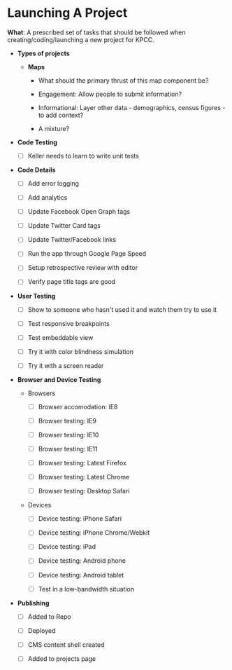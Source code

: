 Launching A Project
===================

**What**: A prescribed set of tasks that should be followed when creating/coding/launching a new project for KPCC.

* **Types of projects**

    * **Maps**

        * What should the primary thrust of this map component be?

        * Engagement: Allow people to submit information?

        * Informational: Layer other data - demographics, census figures - to add context?

        * A mixture?

* **Code Testing**

    * [ ] Keller needs to learn to write unit tests

* **Code Details**

    * [ ] Add error logging

    * [ ] Add analytics

    * [ ] Update Facebook Open Graph tags

    * [ ] Update Twitter Card tags

    * [ ] Update Twitter/Facebook links

    * [ ] Run the app through Google Page Speed

    * [ ] Setup retrospective review with editor

    * [ ] Verify page title tags are good

* **User Testing**

    * [ ] Show to someone who hasn't used it and watch them try to use it

    * [ ] Test responsive breakpoints

    * [ ] Test embeddable view

    * [ ] Try it with color blindness simulation

    * [ ] Try it with a screen reader

* **Browser and Device Testing**

    * Browsers

        * [ ] Browser accomodation: IE8

        * [ ] Browser testing: IE9

        * [ ] Browser testing: IE10

        * [ ] Browser testing: IE11

        * [ ] Browser testing: Latest Firefox

        * [ ] Browser testing: Latest Chrome

        * [ ] Browser testing: Desktop Safari

    * Devices

        * [ ] Device testing: iPhone Safari

        * [ ] Device testing: iPhone Chrome/Webkit

        * [ ] Device testing: iPad

        * [ ] Device testing: Android phone

        * [ ] Device testing: Android tablet

        * [ ] Test in a low-bandwidth situation

* **Publishing**

    * [ ] Added to Repo

    * [ ] Deployed

    * [ ] CMS content shell created

    * [ ] Added to projects page